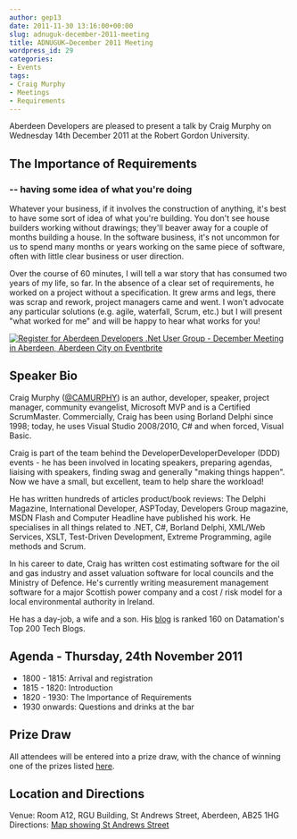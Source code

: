 ```yaml
---
author: gep13
date: 2011-11-30 13:16:00+00:00
slug: adnuguk-december-2011-meeting
title: ADNUGUK–December 2011 Meeting
wordpress_id: 29
categories:
- Events
tags:
- Craig Murphy
- Meetings
- Requirements
---
```


Aberdeen Developers are pleased to present a talk by Craig Murphy on Wednesday 14th December 2011 at the Robert Gordon University.





## The Importance of Requirements




### -- having some idea of what you're doing




Whatever your business, if it involves the construction of anything, it's best to have some sort of idea of what you're building. You don't see house builders working without drawings; they'll beaver away for a couple of months building a house. In the software business, it's not uncommon for us to spend many months or years working on the same piece of software, often with little clear business or user direction.




Over the course of 60 minutes, I will tell a war story that has consumed two years of my life, so far. In the absence of a clear set of requirements, he worked on a project without a specification. It grew arms and legs, there was scrap and rework, project managers came and went. I won't advocate any particular solutions (e.g. agile, waterfall, Scrum, etc.) but I will present "what worked for me" and will be happy to hear what works for you!





[![Register for Aberdeen Developers .Net User Group - December Meeting in Aberdeen, Aberdeen City  on Eventbrite](http://www.eventbrite.com/registerbutton?eid=2581657808)](http://adnuguk-dec2011.eventbrite.com?ref=ebtn)





## Speaker Bio




Craig Murphy ([@CAMURPHY](http://www.twitter.com/camurphy)) is an author, developer, speaker, project manager, community evangelist, Microsoft MVP and is a Certified ScrumMaster. Commercially, Craig has been using Borland Delphi since 1998; today, he uses Visual Studio 2008/2010, C# and when forced, Visual Basic.




Craig is part of the team behind the DeveloperDeveloperDeveloper (DDD) events - he has been involved in locating speakers, preparing agendas, liaising with speakers, finding swag and generally "making things happen". Now we have a small, but excellent, team to help share the workload!




He has written hundreds of articles product/book reviews: The Delphi Magazine, International Developer, ASPToday, Developers Group magazine, MSDN Flash and Computer Headline have published his work. He specialises in all things related to .NET, C#, Borland Delphi, XML/Web Services, XSLT, Test-Driven Development, Extreme Programming, agile methods and Scrum.




In his career to date, Craig has written cost estimating software for the oil and gas industry and asset valuation software for local councils and the Ministry of Defence. He's currently writing measurement management software for a major Scottish power company and a cost / risk model for a local environmental authority in Ireland.




He has a day-job, a wife and a son. His [blog](http://www.craigmurphy.com/blog) is ranked 160 on Datamation's Top 200 Tech Blogs.





## Agenda - Thursday, 24th November 2011




  * 1800 - 1815: Arrival and registration
  * 1815 - 1820: Introduction
  * 1820 - 1930: The Importance of Requirements
  * 1930 onwards: Questions and drinks at the bar



## Prize Draw




All attendees will be entered into a prize draw, with the chance of winning one of the prizes listed [here](http://www.gep13.co.uk/blog/?p=107).




## Location and Directions




Venue: Room A12, RGU Building, St Andrews Street, Aberdeen, AB25 1HG Directions: [Map showing St Andrews Street](http://www.bing.com/maps/?v=2&cp=57.149542434132776~-2.102723645985436&lvl=17&dir=0&sty=c&eo=1&form=LMLTCC)
